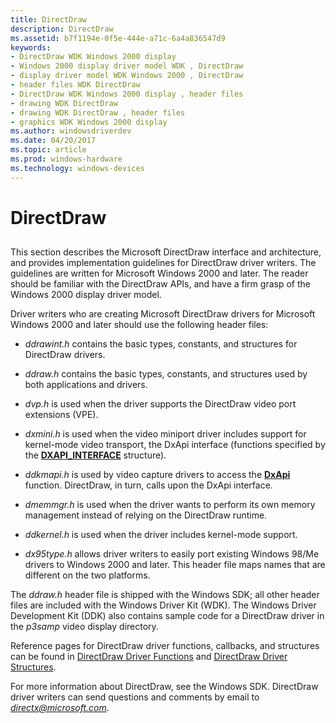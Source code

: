 ```yaml
---
title: DirectDraw
description: DirectDraw
ms.assetid: b7f1194e-0f5e-444e-a71c-6a4a836547d9
keywords:
- DirectDraw WDK Windows 2000 display
- Windows 2000 display driver model WDK , DirectDraw
- display driver model WDK Windows 2000 , DirectDraw
- header files WDK DirectDraw
- DirectDraw WDK Windows 2000 display , header files
- drawing WDK DirectDraw
- drawing WDK DirectDraw , header files
- graphics WDK Windows 2000 display
ms.author: windowsdriverdev
ms.date: 04/20/2017
ms.topic: article
ms.prod: windows-hardware
ms.technology: windows-devices
---
```


# DirectDraw


## <span id="ddk_directdraw_gg"></span><span id="DDK_DIRECTDRAW_GG"></span>


This section describes the Microsoft DirectDraw interface and architecture, and provides implementation guidelines for DirectDraw driver writers. The guidelines are written for Microsoft Windows 2000 and later. The reader should be familiar with the DirectDraw APIs, and have a firm grasp of the Windows 2000 display driver model.

Driver writers who are creating Microsoft DirectDraw drivers for Microsoft Windows 2000 and later should use the following header files:

-   *ddrawint.h* contains the basic types, constants, and structures for DirectDraw drivers.

-   *ddraw.h* contains the basic types, constants, and structures used by both applications and drivers.

-   *dvp.h* is used when the driver supports the DirectDraw video port extensions (VPE).

-   *dxmini.h* is used when the video miniport driver includes support for kernel-mode video transport, the DxApi interface (functions specified by the [**DXAPI\_INTERFACE**](https://msdn.microsoft.com/library/windows/hardware/ff557395) structure).

-   *ddkmapi.h* is used by video capture drivers to access the [**DxApi**](https://msdn.microsoft.com/library/windows/hardware/ff557364) function. DirectDraw, in turn, calls upon the DxApi interface.

-   *dmemmgr.h* is used when the driver wants to perform its own memory management instead of relying on the DirectDraw runtime.

-   *ddkernel.h* is used when the driver includes kernel-mode support.

-   *dx95type.h* allows driver writers to easily port existing Windows 98/Me drivers to Windows 2000 and later. This header file maps names that are different on the two platforms.

The *ddraw.h* header file is shipped with the Windows SDK; all other header files are included with the Windows Driver Kit (WDK). The Windows Driver Development Kit (DDK) also contains sample code for a DirectDraw driver in the *p3samp* video display directory.

Reference pages for DirectDraw driver functions, callbacks, and structures can be found in [DirectDraw Driver Functions](https://msdn.microsoft.com/library/windows/hardware/ff553825) and [DirectDraw Driver Structures](https://msdn.microsoft.com/library/windows/hardware/ff553831).

For more information about DirectDraw, see the Windows SDK. DirectDraw driver writers can send questions and comments by email to *directx@microsoft.com*.

 

 





